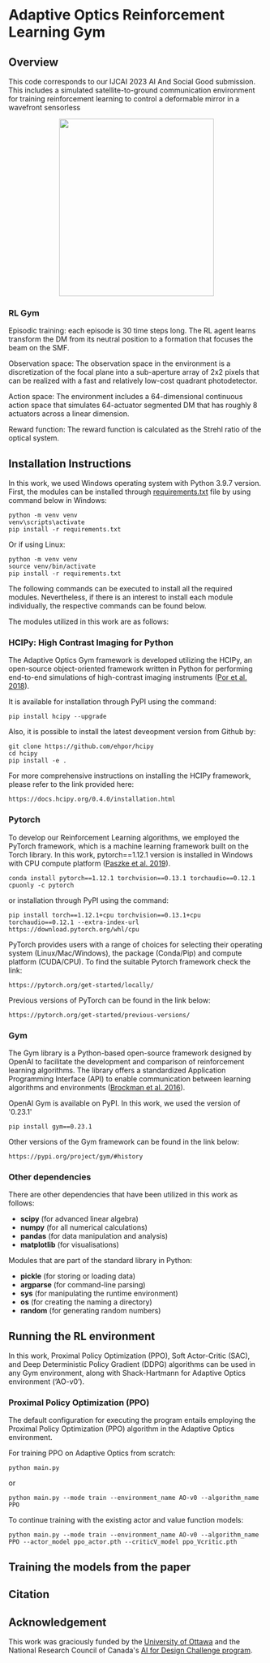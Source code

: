 # Adaptive Optics Reinforcement Learning Gym

## Overview 

This code corresponds to our IJCAI 2023 AI And Social Good submission. This includes a simulated satellite-to-ground communication environment for training reinforcement learning to control a deformable mirror in a wavefront sensorless

<p align="center">
  <img src="https://user-images.githubusercontent.com/45127690/223493910-2f739b38-3fd7-4a8e-97ea-a13e39b044a3.png" align="center" width="305" height="350">
</p>

### RL Gym

Episodic training: each episode is 30 time steps long. The RL agent learns transform the DM from its neutral position to a formation that focuses the beam on the SMF.

Observation space: The observation space in the environment is a discretization of the focal plane into a sub-aperture array of 2x2 pixels that can be realized with a fast and relatively low-cost quadrant photodetector.

Action space: The environment includes a 64-dimensional continuous action space that simulates 64-actuator segmented DM that has roughly 8 actuators across a linear dimension.

Reward function: The reward function is calculated as the Strehl ratio of the optical system.

## Installation Instructions

In this work, we used Windows operating system with Python 3.9.7 version. First, the modules can be installed through [requirements.txt](requirements.txt) file by using command below in Windows:

```
python -m venv venv
venv\scripts\activate
pip install -r requirements.txt
```

Or if using Linux:

```
python -m venv venv
source venv/bin/activate
pip install -r requirements.txt
```

The following commands can be executed to install all the required modules. Nevertheless, if there is an interest to install each module individually, the respective commands can be found below. 

The modules utilized in this work are as follows:

### HCIPy: High Contrast Imaging for Python

The Adaptive Optics Gym framework is developed utilizing the HCIPy, an open-source object-oriented framework written in Python for performing end-to-end simulations of high-contrast imaging instruments ([Por et al. 2018](https://doi.org/10.1117/12.2314407)).

It is available for installation through PyPI using the command:

```
pip install hcipy --upgrade
```

Also, it is possible to install the latest deveopment version from Github by:

```
git clone https://github.com/ehpor/hcipy
cd hcipy
pip install -e .
```

For more comprehensive instructions on installing the HCIPy framework, please refer to the link provided here:

```
https://docs.hcipy.org/0.4.0/installation.html
```

### Pytorch

To develop our Reinforcement Learning algorithms, we employed the PyTorch framework, which is a machine learning framework built on the Torch library. In this work, pytorch==1.12.1 version is installed in Windows with CPU compute platform ([Paszke et al. 2019](https://proceedings.neurips.cc/paper/2019/hash/bdbca288fee7f92f2bfa9f7012727740-Abstract.html)).

```
conda install pytorch==1.12.1 torchvision==0.13.1 torchaudio==0.12.1 cpuonly -c pytorch
```
or installation through PyPI using the command:
```
pip install torch==1.12.1+cpu torchvision==0.13.1+cpu torchaudio==0.12.1 --extra-index-url https://download.pytorch.org/whl/cpu
```


PyTorch provides users with a range of choices for selecting their operating system (Linux/Mac/Windows), the package (Conda/Pip) and compute platform (CUDA/CPU). To find the suitable Pytorch framework check the link:
```
https://pytorch.org/get-started/locally/
```

Previous versions of PyTorch can be found in the link below:
```
https://pytorch.org/get-started/previous-versions/
```

### Gym
The Gym library is a Python-based open-source framework designed by OpenAI to facilitate the development and comparison of reinforcement learning algorithms. The library offers a standardized Application Programming Interface (API) to enable communication between learning algorithms and environments ([Brockman et al. 2016](https://arxiv.org/abs/1606.01540)).

OpenAI Gym is available on PyPI. In this work, we used the version of '0.23.1'
```
pip install gym==0.23.1
```

Other versions of the Gym framework can be found in the link below:
```
https://pypi.org/project/gym/#history
```

### Other dependencies

There are other dependencies that have been utilized in this work as follows:
- **scipy** (for advanced linear algebra)
- **numpy** (for all numerical calculations)
- **pandas** (for data manipulation and analysis)
- **matplotlib** (for visualisations)

Modules that are part of the standard library in Python:
- **pickle** (for storing or loading data) 
- **argparse** (for command-line parsing)  
- **sys** (for manipulating the runtime environment)
- **os** (for creating the naming a directory)
- **random** (for generating random numbers)


## Running the RL environment 

In this work, Proximal Policy Optimization (PPO), Soft Actor-Critic (SAC), and Deep Deterministic Policy Gradient (DDPG) algorithms can be used in any Gym environment, along with Shack-Hartmann for Adaptive Optics environment (‘AO-v0’). 

### Proximal Policy Optimization (PPO)
The default configuration for executing the program entails employing the Proximal Policy Optimization (PPO) algorithm in the Adaptive Optics environment.

For training PPO on Adaptive Optics from scratch:
```
python main.py
```
or
```
python main.py --mode train --environment_name AO-v0 --algorithm_name PPO 
```

To continue training with the existing actor and value function models:
```
python main.py --mode train --environment_name AO-v0 --algorithm_name PPO --actor_model ppo_actor.pth --criticV_model ppo_Vcritic.pth 
```


## Training the models from the paper

## Citation

## Acknowledgement

This work was graciously funded by the [University of Ottawa](https://www.uottawa.ca) and the National Research Council of Canada's [AI for Design Challenge program](https://nrc.canada.ca/en/research-development/research-collaboration/programs/artificial-intelligence-design-challenge-program). 
